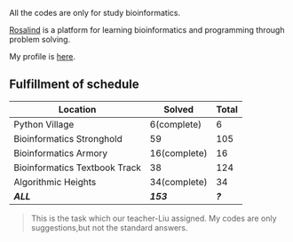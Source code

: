 All the codes are only for study bioinformatics.

[Rosalind](http://rosalind.info/) is a platform for learning bioinformatics and programming through problem solving. 

My profile is [here](http://rosalind.info/users/Zhixue/).

## Fulfillment of schedule

Location | Solved | Total
---|---|---
Python Village | 6(complete) | 6
Bioinformatics Stronghold | 59 | 105
Bioinformatics Armory | 16(complete) | 16
Bioinformatics Textbook Track | 38 | 124
Algorithmic Heights | 34(complete) | 34
***ALL*** | ***153*** | ***?***

> This is the task which our teacher-Liu assigned. 
> My codes are only suggestions,but not the standard answers.
